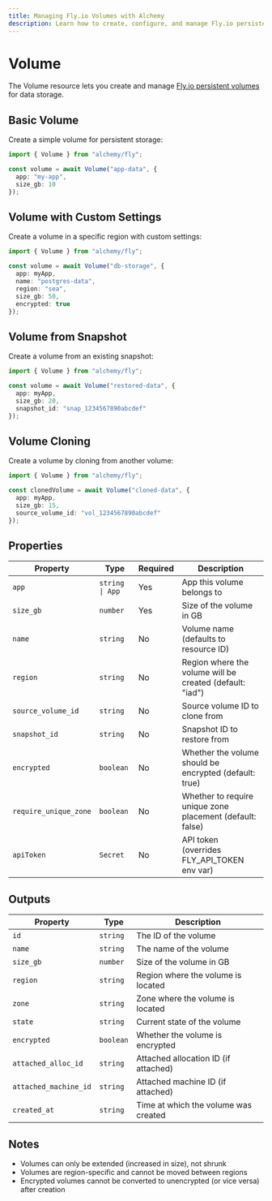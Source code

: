 ```yaml
---
title: Managing Fly.io Volumes with Alchemy
description: Learn how to create, configure, and manage Fly.io persistent volumes using Alchemy.
---
```


# Volume

The Volume resource lets you create and manage [Fly.io persistent volumes](https://fly.io/docs/volumes/) for data storage.

## Basic Volume

Create a simple volume for persistent storage:

```ts
import { Volume } from "alchemy/fly";

const volume = await Volume("app-data", {
  app: "my-app",
  size_gb: 10
});
```

## Volume with Custom Settings

Create a volume in a specific region with custom settings:

```ts
import { Volume } from "alchemy/fly";

const volume = await Volume("db-storage", {
  app: myApp,
  name: "postgres-data",
  region: "sea",
  size_gb: 50,
  encrypted: true
});
```

## Volume from Snapshot

Create a volume from an existing snapshot:

```ts
import { Volume } from "alchemy/fly";

const volume = await Volume("restored-data", {
  app: myApp,
  size_gb: 20,
  snapshot_id: "snap_1234567890abcdef"
});
```

## Volume Cloning

Create a volume by cloning from another volume:

```ts
import { Volume } from "alchemy/fly";

const clonedVolume = await Volume("cloned-data", {
  app: myApp,
  size_gb: 15,
  source_volume_id: "vol_1234567890abcdef"
});
```

## Properties

| Property | Type | Required | Description |
|----------|------|----------|-------------|
| `app` | `string \| App` | Yes | App this volume belongs to |
| `size_gb` | `number` | Yes | Size of the volume in GB |
| `name` | `string` | No | Volume name (defaults to resource ID) |
| `region` | `string` | No | Region where the volume will be created (default: "iad") |
| `source_volume_id` | `string` | No | Source volume ID to clone from |
| `snapshot_id` | `string` | No | Snapshot ID to restore from |
| `encrypted` | `boolean` | No | Whether the volume should be encrypted (default: true) |
| `require_unique_zone` | `boolean` | No | Whether to require unique zone placement (default: false) |
| `apiToken` | `Secret` | No | API token (overrides FLY_API_TOKEN env var) |

## Outputs

| Property | Type | Description |
|----------|------|-------------|
| `id` | `string` | The ID of the volume |
| `name` | `string` | The name of the volume |
| `size_gb` | `number` | Size of the volume in GB |
| `region` | `string` | Region where the volume is located |
| `zone` | `string` | Zone where the volume is located |
| `state` | `string` | Current state of the volume |
| `encrypted` | `boolean` | Whether the volume is encrypted |
| `attached_alloc_id` | `string` | Attached allocation ID (if attached) |
| `attached_machine_id` | `string` | Attached machine ID (if attached) |
| `created_at` | `string` | Time at which the volume was created |

## Notes

- Volumes can only be extended (increased in size), not shrunk
- Volumes are region-specific and cannot be moved between regions
- Encrypted volumes cannot be converted to unencrypted (or vice versa) after creation